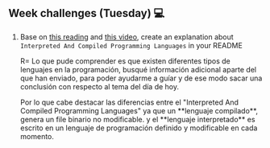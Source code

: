 ## Week challenges (Tuesday) 💻

1. Base on [this reading](https://www.freecodecamp.org/news/compiled-versus-interpreted-languages/) and [this video](https://www.youtube.com/watch?v=I1f45REi3k4), create an explanation about `Interpreted And Compiled Programming Languages` in your README


    <p> R= Lo que pude comprender es que existen diferentes tipos de lenguajes en la programación, busqué información adicional aparte del que han enviado, para poder ayudarme a guíar y de ese modo sacar una conclusión con respecto al tema del día de hoy. </p>
    <p> Por lo que cabe destacar las diferencias entre el "Interpreted And Compiled Programming Languages" ya que un **lenguaje compilado**, genera un file binario no modificable. y el **lenguaje interpretado** es escrito en un lenguaje de programación definido y modificable en cada momento. </p>
